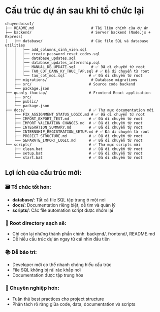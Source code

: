 # Cấu trúc dự án sau khi tổ chức lại

```
chuyendoiso1/
├── README.md                          # Tài liệu chính của dự án
├── backend/                           # Server backend (Node.js + Express)
│   ├── database/                      # Các file SQL và database utilities
│   │   ├── add_columns_sinh_vien.sql
│   │   ├── create_password_reset_codes.sql
│   │   ├── database_updates.sql
│   │   ├── database_updates_internship.sql
│   │   ├── MANUAL_DB_UPDATE.sql       # ✅ Đã di chuyển từ root
│   │   ├── TAO_COT_DANG_KY_THUC_TAP.sql # ✅ Đã di chuyển từ root
│   │   └── tao_cot_moi.sql           # ✅ Đã di chuyển từ root
│   ├── migrations/                    # Database migrations
│   ├── src/                          # Source code backend
│   └── package.json
├── quanly-thuctap/                   # Frontend React application
│   ├── src/
│   ├── public/
│   └── package.json
├── docs/                             # ✅ Thư mục documentation mới
│   ├── FIX_ASSIGNMENT_STATUS_LOGIC.md # ✅ Đã di chuyển từ root
│   ├── IMPORT_EXPORT_TEST.md         # ✅ Đã di chuyển từ root
│   ├── IMPORT_VALIDATION_CHANGES.md  # ✅ Đã di chuyển từ root
│   ├── INTEGRATION_SUMMARY.md        # ✅ Đã di chuyển từ root
│   ├── INTERNSHIP_REGISTRATION_SETUP.md # ✅ Đã di chuyển từ root
│   ├── PROJECT_STRUCTURE.md          # ✅ Đã di chuyển từ root
│   └── SEPARATE_IMPORT_LOGIC.md      # ✅ Đã di chuyển từ root
└── scripts/                          # ✅ Thư mục scripts mới
    ├── clean.bat                     # ✅ Đã di chuyển từ root
    ├── setup.bat                     # ✅ Đã di chuyển từ root
    └── start.bat                     # ✅ Đã di chuyển từ root
```

## Lợi ích của cấu trúc mới:

### 🗃️ **Tổ chức tốt hơn:**
- **database/**: Tất cả file SQL tập trung ở một nơi
- **docs/**: Documentation riêng biệt, dễ tìm và quản lý
- **scripts/**: Các file automation script được nhóm lại

### 🧹 **Root directory sạch sẽ:**
- Chỉ còn lại những thành phần chính: backend/, frontend/, README.md
- Dễ hiểu cấu trúc dự án ngay từ cái nhìn đầu tiên

### 📚 **Dễ bảo trì:**
- Developer mới có thể nhanh chóng hiểu cấu trúc
- File SQL không bị rải rác khắp nơi
- Documentation được tập trung hóa

### 🚀 **Chuyên nghiệp hơn:**
- Tuân thủ best practices cho project structure
- Phân tách rõ ràng giữa code, data, documentation và scripts
